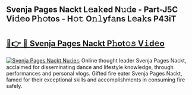 ## Svenja Pages Nackt L𝚎a𝚔ed N𝚞𝚍e - Part-J5C Vi𝚍𝚎o P𝚑𝚘tos - H𝚘𝚝 O𝚗𝚕yf𝚊ns L𝚎a𝚔s P43iT

# <h2><a href="http://kfem5c.oniu.top/?m=Svenja+Pages+Nackt">🔗👉 🔴 Svenja Pages Nackt P𝚑ot𝚘𝚜 V𝚒d𝚎o</a></h2>

[![Svenja Pages Nackt Nu𝚍e𝚜](https://i.imgur.com/0qMVB7G.gif)](http://kfem5c.oniu.top/?m=Svenja+Pages+Nackt)
Online thought leader Svenja Pages Nackt, acclaimed for disseminating dance and lifestyle knowledge, through performances and personal vlogs. Gifted fire eater Svenja Pages Nackt, famed for their exceptional skills and accomplishments in consuming fire safely.  
